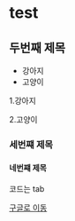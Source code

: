 # test
## 두번째 제목
- 강아지
- 고양이


1.강아지

2.고양이 
### 세번쨰 제목
#### 네번쨰 제목




  코드는 tab
  
  [구글로 이동](https://google.com)
